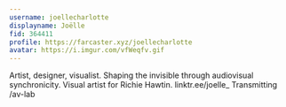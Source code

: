 ```yaml
---
username: joellecharlotte
displayname: Joëlle
fid: 364411
profile: https://farcaster.xyz/joellecharlotte
avatar: https://i.imgur.com/vfWeqfv.gif
---
```

Artist, designer, visualist. Shaping the invisible through audiovisual synchronicity. Visual artist for Richie Hawtin. linktr.ee/joelle_ Transmitting /av-lab  
